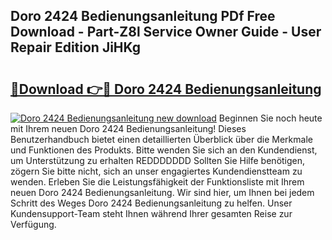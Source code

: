 ## Doro 2424 Bedienungsanleitung PDf Free Download - Part-Z8l Service Owner Guide - User Repair Edition JiHKg

# <h2><a href="http://df4jfst.blite.top/?on=Doro+2424+Bedienungsanleitung">🔗Download 👉🔴 Doro 2424 Bedienungsanleitung</a></h2>

[![Doro 2424 Bedienungsanleitung new download](https://i.imgur.com/lujVjoI.png)](http://df4jfst.blite.top/?on=Doro+2424+Bedienungsanleitung)
Beginnen Sie noch heute mit Ihrem neuen Doro 2424 Bedienungsanleitung! Dieses Benutzerhandbuch bietet einen detaillierten Überblick über die Merkmale und Funktionen des Produkts. Bitte wenden Sie sich an den Kundendienst, um Unterstützung zu erhalten REDDDDDDD Sollten Sie Hilfe benötigen, zögern Sie bitte nicht, sich an unser engagiertes Kundendienstteam zu wenden. Erleben Sie die Leistungsfähigkeit der Funktionsliste mit Ihrem neuen Doro 2424 Bedienungsanleitung. Wir sind hier, um Ihnen bei jedem Schritt des Weges Doro 2424 Bedienungsanleitung zu helfen. Unser Kundensupport-Team steht Ihnen während Ihrer gesamten Reise zur Verfügung.
